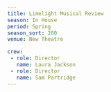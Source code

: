 ```yaml
---
title: Limelight Musical Review
season: In House
period: Spring
season_sort: 280
venue: New Theatre

crew:
 - role: Director
   name: Laura Jackson
 - role: Director
   name: Sam Partridge
---
```



